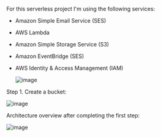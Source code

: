 For this serverless project I'm using the following services:
- Amazon Simple Email Service (SES)
- AWS Lambda
- Amazon Simple Storage Service (S3)
- Amazon EventBridge (SES)
- AWS Identity & Access Management (IAM)

  ![image](https://github.com/MyC1oudRepo/Repository/assets/151183434/7a38170b-60b3-4d76-a007-8dafdb1de866)


Step 1. Create a bucket:

![image](https://github.com/MyC1oudRepo/Repository/assets/151183434/de7bf8b3-e97c-4025-bf65-b4e176685ca9)


Architecture overview after completing the first step:

![image](https://github.com/MyC1oudRepo/Repository/assets/151183434/af75ee9b-9aec-4420-bb42-6d4e722df6f0)





